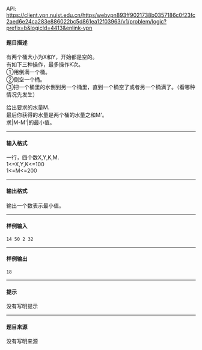 API: https://client.vpn.nuist.edu.cn/https/webvpn893ff9021738b0357186c0f23fc2aed6e24ca283e886022bc5d861ea12f03963/v1/problem/logic?prefix=b&logicId=4413&enlink-vpn

#### 题目描述

有两个桶大小为X和Y，开始都是空的。  
有如下三种操作，最多操作K次。  
①用倒满一个桶。  
②倒空一个桶。  
③把一个桶里的水倒到另一个桶里，直到一个桶空了或者另一个桶满了。（看哪种情况先发生）  
  
给出要求的水量M.  
最后你获得的水量是两个桶的水量之和M'。  
求|M-M'|的最小值。

---

#### 输入格式

一行，四个数X,Y,K,M.  
1<=X,Y,K<=100  
1<=M<=200

---

#### 输出格式

输出一个数表示最小值。

---

#### 样例输入
```
14 50 2 32
```

---

#### 样例输出
```
18
```

---

#### 提示

没有写明提示

---

#### 题目来源

没有写明来源